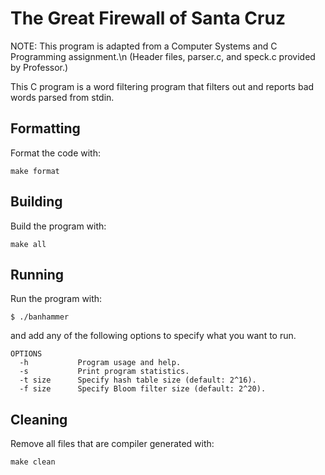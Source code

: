 # The Great Firewall of Santa Cruz

NOTE: This program is adapted from a Computer Systems and C Programming assignment.\n
(Header files, parser.c, and speck.c provided by Professor.)

This C program is a word filtering program that filters out
and reports bad words parsed from stdin.

## Formatting

Format the code with:

```
make format
```

## Building

Build the program with:

```
make all
```

## Running

Run the program with:

```
$ ./banhammer
```
and add any of the following options to specify what you want to run.
```
OPTIONS
  -h           Program usage and help.
  -s           Print program statistics.
  -t size      Specify hash table size (default: 2^16).
  -f size      Specify Bloom filter size (default: 2^20).
```

## Cleaning

Remove all files that are compiler generated with:

```
make clean
```
